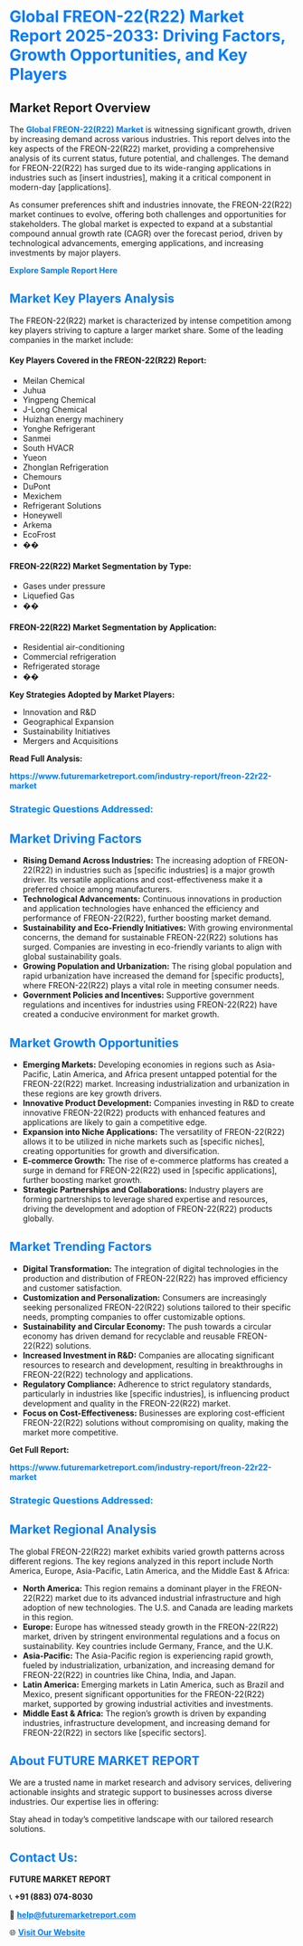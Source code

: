 <h1 style="color: #007BFF;">Global FREON-22(R22) Market Report 2025-2033: Driving Factors, Growth Opportunities, and Key Players</h1>

<section id="overview">
<h2>Market Report Overview</h2>
<p>The <a href="https://www.futuremarketreport.com/industry-report/freon-22r22-market" style="color: #007BFF; text-decoration: none;"><strong>Global FREON-22(R22) Market</strong></a> is witnessing significant growth, driven by increasing demand across various industries. This report delves into the key aspects of the FREON-22(R22) market, providing a comprehensive analysis of its current status, future potential, and challenges. The demand for FREON-22(R22) has surged due to its wide-ranging applications in industries such as [insert industries], making it a critical component in modern-day [applications].</p>
<p>As consumer preferences shift and industries innovate, the FREON-22(R22) market continues to evolve, offering both challenges and opportunities for stakeholders. The global market is expected to expand at a substantial compound annual growth rate (CAGR) over the forecast period, driven by technological advancements, emerging applications, and increasing investments by major players.</p>
</section>

<section id="overview">
<p><a href="https://www.futuremarketreport.com/request-sample/reportId=118547" style="color: #007BFF; text-decoration: none;"><strong>Explore Sample Report Here</strong></a></p>
</section>

<section id="key-players">
<h2 style="color: #007BFF;">Market Key Players Analysis</h2>
<p>The FREON-22(R22) market is characterized by intense competition among key players striving to capture a larger market share. Some of the leading companies in the market include:</p>
<h4>Key Players Covered in the FREON-22(R22) Report:</h4>
<ul><li>Meilan Chemical</li><li>Juhua</li><li>Yingpeng Chemical</li><li>J-Long Chemical</li><li>Huizhan energy machinery</li><li>Yonghe Refrigerant</li><li>Sanmei</li><li>South HVACR</li><li>Yueon</li><li>Zhonglan Refrigeration</li><li>Chemours</li><li>DuPont</li><li>Mexichem</li><li>Refrigerant Solutions</li><li>Honeywell</li><li>Arkema</li><li>EcoFrost</li><li>��</li></ul>
<h4>FREON-22(R22) Market Segmentation by Type:</h4>
<ul><li>Gases under pressure</li><li>Liquefied Gas</li><li>��</li></ul>

<h4>FREON-22(R22) Market Segmentation by Application:</h4>
<ul><li>Residential air-conditioning</li><li>Commercial refrigeration</li><li>Refrigerated storage</li><li>��</li></ul>
<p><strong>Key Strategies Adopted by Market Players:</strong></p>
<ul>
<li>Innovation and R&D</li>
<li>Geographical Expansion</li>
<li>Sustainability Initiatives</li>
<li>Mergers and Acquisitions</li>
</ul>
</section>

<section>
<p><strong>Read Full Analysis: </strong></p><a href="https://www.futuremarketreport.com/industry-report/freon-22r22-market" style="color: #007BFF; text-decoration: none;"><strong>https://www.futuremarketreport.com/industry-report/freon-22r22-market</strong></a>
<h3 style="color: #007BFF;">Strategic Questions Addressed:</h3>
</section>

<section id="driving-factors">
<h2 style="color: #007BFF;">Market Driving Factors</h2>
<ul>
<li><strong>Rising Demand Across Industries:</strong> The increasing adoption of FREON-22(R22) in industries such as [specific industries] is a major growth driver. Its versatile applications and cost-effectiveness make it a preferred choice among manufacturers.</li>
<li><strong>Technological Advancements:</strong> Continuous innovations in production and application technologies have enhanced the efficiency and performance of FREON-22(R22), further boosting market demand.</li>
<li><strong>Sustainability and Eco-Friendly Initiatives:</strong> With growing environmental concerns, the demand for sustainable FREON-22(R22) solutions has surged. Companies are investing in eco-friendly variants to align with global sustainability goals.</li>
<li><strong>Growing Population and Urbanization:</strong> The rising global population and rapid urbanization have increased the demand for [specific products], where FREON-22(R22) plays a vital role in meeting consumer needs.</li>
<li><strong>Government Policies and Incentives:</strong> Supportive government regulations and incentives for industries using FREON-22(R22) have created a conducive environment for market growth.</li>
</ul>
</section>

<section id="growth-opportunities">
<h2 style="color: #007BFF;">Market Growth Opportunities</h2>
<ul>
<li><strong>Emerging Markets:</strong> Developing economies in regions such as Asia-Pacific, Latin America, and Africa present untapped potential for the FREON-22(R22) market. Increasing industrialization and urbanization in these regions are key growth drivers.</li>
<li><strong>Innovative Product Development:</strong> Companies investing in R&D to create innovative FREON-22(R22) products with enhanced features and applications are likely to gain a competitive edge.</li>
<li><strong>Expansion into Niche Applications:</strong> The versatility of FREON-22(R22) allows it to be utilized in niche markets such as [specific niches], creating opportunities for growth and diversification.</li>
<li><strong>E-commerce Growth:</strong> The rise of e-commerce platforms has created a surge in demand for FREON-22(R22) used in [specific applications], further boosting market growth.</li>
<li><strong>Strategic Partnerships and Collaborations:</strong> Industry players are forming partnerships to leverage shared expertise and resources, driving the development and adoption of FREON-22(R22) products globally.</li>
</ul>
</section>

<section id="trending-factors">
<h2 style="color: #007BFF;">Market Trending Factors</h2>
<ul>
<li><strong>Digital Transformation:</strong> The integration of digital technologies in the production and distribution of FREON-22(R22) has improved efficiency and customer satisfaction.</li>
<li><strong>Customization and Personalization:</strong> Consumers are increasingly seeking personalized FREON-22(R22) solutions tailored to their specific needs, prompting companies to offer customizable options.</li>
<li><strong>Sustainability and Circular Economy:</strong> The push towards a circular economy has driven demand for recyclable and reusable FREON-22(R22) solutions.</li>
<li><strong>Increased Investment in R&D:</strong> Companies are allocating significant resources to research and development, resulting in breakthroughs in FREON-22(R22) technology and applications.</li>
<li><strong>Regulatory Compliance:</strong> Adherence to strict regulatory standards, particularly in industries like [specific industries], is influencing product development and quality in the FREON-22(R22) market.</li>
<li><strong>Focus on Cost-Effectiveness:</strong> Businesses are exploring cost-efficient FREON-22(R22) solutions without compromising on quality, making the market more competitive.</li>
</ul>
</section>

<section>
<p><strong>Get Full Report: </strong></p><a href="https://www.futuremarketreport.com/industry-report/freon-22r22-market" style="color: #007BFF; text-decoration: none;"><strong>https://www.futuremarketreport.com/industry-report/freon-22r22-market</strong></a>
<h3 style="color: #007BFF;">Strategic Questions Addressed:</h3>
</section>


<section id="regional-analysis">
<h2 style="color: #007BFF;">Market Regional Analysis</h2>
<p>The global FREON-22(R22) market exhibits varied growth patterns across different regions. The key regions analyzed in this report include North America, Europe, Asia-Pacific, Latin America, and the Middle East & Africa:</p>
<ul>
<li><strong>North America:</strong> This region remains a dominant player in the FREON-22(R22) market due to its advanced industrial infrastructure and high adoption of new technologies. The U.S. and Canada are leading markets in this region.</li>
<li><strong>Europe:</strong> Europe has witnessed steady growth in the FREON-22(R22) market, driven by stringent environmental regulations and a focus on sustainability. Key countries include Germany, France, and the U.K.</li>
<li><strong>Asia-Pacific:</strong> The Asia-Pacific region is experiencing rapid growth, fueled by industrialization, urbanization, and increasing demand for FREON-22(R22) in countries like China, India, and Japan.</li>
<li><strong>Latin America:</strong> Emerging markets in Latin America, such as Brazil and Mexico, present significant opportunities for the FREON-22(R22) market, supported by growing industrial activities and investments.</li>
<li><strong>Middle East & Africa:</strong> The region’s growth is driven by expanding industries, infrastructure development, and increasing demand for FREON-22(R22) in sectors like [specific sectors].</li>
</ul>
</section>

<footer>
<h2 style="color: #007BFF;">About FUTURE MARKET REPORT</h2>
<p>We are a trusted name in market research and advisory services, delivering actionable insights and strategic support to businesses across diverse industries. Our expertise lies in offering:</p>

<p>Stay ahead in today’s competitive landscape with our tailored research solutions.</p>

<h2 style="color: #007BFF;">Contact Us:</h2>
<p><strong>FUTURE MARKET REPORT</strong></p>
<p>📞 <strong>+91 (883) 074-8030</strong></p>
<p>📧 <strong><a href="mailto:help@futuremarketreport.com" style="color: #007BFF;">help@futuremarketreport.com</a></strong></p>
<p>🌐 <strong><a href="https://www.futuremarketreport.com/" style="color: #007BFF;">Visit Our Website</a></strong></p>
</footer>